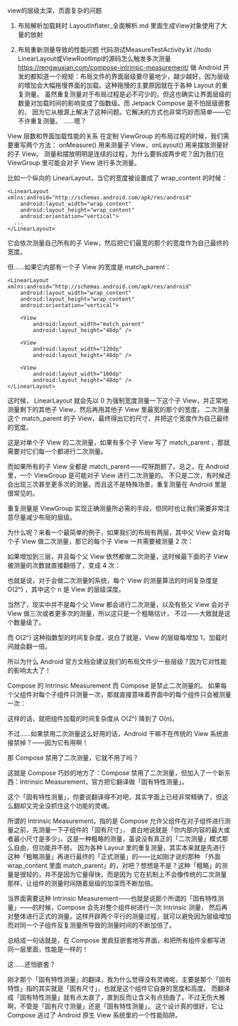 
view的层级太深，页面复杂的问题
1. 布局解析加载耗时 
    LayoutInflater_全面解析.md  里面生成View对象使用了大量的放射

2. 布局重新测量导致的性能问题    代码测试MeasureTestActivity.kt   //todo LinearLayout或ViewRootImpl的源码怎么触发多次测量
https://rengwuxian.com/compose-intrinsic-measurement/
   做 Android 开发的都知道一个规矩：布局文件的界面层级要尽量地少，越少越好，因为层级的增加会大幅拖慢界面的加载。这种拖慢的主要原因就在于各种 Layout 的重复测量。
   虽然重复测量对于布局过程是必不可少的，但这也确实让界面层级的数量对加载时间的影响变成了指数级。而 Jetpack Compose 是不怕层级嵌套的，
   因为它从根源上解决了这种问题。它解决的方式也非常巧妙而简单——它不许重复测量。
……嗯？

View 层数和界面加载性能的关系
在定制 ViewGroup 的布局过程的时候，我们需要重写两个方法： onMeasure() 用来测量子 View，onLayout() 用来摆放测量好的子 View。
  测量和摆放明明是连续的过程，为什么要拆成两步呢？因为我们在 ViewGroup 里可能会对子 View 进行多次测量。

比如一个纵向的 LinearLayout，当它的宽度被设置成了 wrap_content 的时候：
```
<LinearLayout xmlns:android="http://schemas.android.com/apk/res/android"
    android:layout_width="wrap_content"
    android:layout_height="wrap_content"
    android:orientation="vertical">
  ...
</LinearLayout>
```
它会依次测量自己所有的子 View，然后把它们最宽的那个的宽度作为自己最终的宽度。

但……如果它内部有一个子 View 的宽度是 match_parent：
```
<LinearLayout xmlns:android="http://schemas.android.com/apk/res/android"
    android:layout_width="wrap_content"
    android:layout_height="wrap_content"
    android:orientation="vertical">

    <View
        android:layout_width="match_parent"
        android:layout_height="48dp" />

    <View
        android:layout_width="120dp"
        android:layout_height="48dp" />

    <View
        android:layout_width="160dp"
        android:layout_height="48dp" />
</LinearLayout>
```
这时候， LinearLayout 就会先以 0 为强制宽度测量一下这个子 View，并正常地测量剩下的其他子 View，然后再用其他子 View 里最宽的那个的宽度，
  二次测量这个 match_parent 的子 View，最终得出它的尺寸，并把这个宽度作为自己最终的宽度。

这是对单个子 View 的二次测量，如果有多个子 View 写了 match_parent ，那就需要对它们每一个都进行二次测量。

而如果所有的子 View 全都是 match_parent——哎呀跑题了。总之，在 Android 里，一个 ViewGroup 是可能对子 View 进行二次测量的。
  不只是二次，有时候还会出现三次甚至更多次的测量。而且这不是特殊场景，重复测量在 Android 里是很常见的。

重复测量是 ViewGroup 实现正确测量所必需的手段，但同时也让我们需要非常注意尽量减少布局的层级。

为什么呢？来看一个最简单的例子，如果我们的布局有两层，其中父 View 会对每个子 View 做二次测量，那它的每个子 View 一共需要被测量 2 次：

如果增加到三层，并且每个父 View 依然都做二次测量，这时候最下面的子 View 被测量的次数就直接翻倍了，变成 4 次：

也就是说，对于会做二次测量的系统，每个 View 的测量算法的时间复杂度是 O(2ⁿ) ，其中这个 n 是 View 的层级深度。

当然了，现实中并不是每个父 View 都会进行二次测量，以及有些父 View 会对子 View 做三次或者更多次的测量，所以这只是一个粗略估计，
   不过——大致就是这个数量级了。

而 O(2ⁿ) 这种指数型的时间复杂度，说白了就是，View 的层级每增加 1，加载时间就会翻一倍。

所以为什么 Android 官方文档会建议我们的布局文件少一些层级？因为它对性能的影响太大了！



Compose 的 Intrinsic Measurement
而 Compose 是禁止二次测量的。
如果每个父组件对每个子组件只测量一次，那就直接意味着界面中的每个组件只会被测量一次：

这样的话，就把组件加载的时间复杂度从 O(2ⁿ) 降到了 O(n)。

不过……如果禁用二次测量这么好用的话，Android 干嘛不在传统的 View 系统直接禁掉？——因为它有用啊！

那 Compose 禁用了二次测量，它就不用了吗？

这就是 Compose 巧妙的地方了：Compose 禁用了二次测量，但加入了一个新东西：Intrinsic Measurement，官方把它翻译做「固有特性测量」。

这个「固有特性测量」，你要说翻译得不对吧，其实字面上已经非常精确了，但这么翻却又完全没抓住这个功能的灵魂。

所谓的 Intrinsic Measurement，指的是 Compose 允许父组件在对子组件进行测量之前，先测量一下子组件的「固有尺寸」，
   直白地说就是「你内部内容的最大或者最小尺寸是多少」。这是一种粗略的测量，虽说没有真正的「二次测量」模式那么自由，但功能并不弱，
   因为各种 Layout 里的重复测量，其实本来就是先进行这种「粗略测量」再进行最终的「正式测量」的——比如刚才说的那种
  「外面 wrap_content 里面 match_parent」的，对吧？想想是不是？这种「粗略」的测量是很轻的，并不是因为它量得快，而是因为
  它在机制上不会像传统的二次测量那样，让组件的测量时间随着层级的加深而不断加倍。

当界面需要这种 Intrinsic Measurement——也就是说那个所谓的「固有特性测量」——的时候，Compose 会先对整个组件树进行一次 Intrinsic 测量，
  然后再对整体进行正式的测量。这样开辟两个平行的测量过程，就可以避免因为层级增加而对同一个子组件反复测量所导致的测量时间的不断加倍了。

总结成一句话就是，在 Compose 里疯狂嵌套地写界面，和把所有组件全都写进同一层里面，性能是一样的！

这……还怕嵌套？

刚才那个「固有特性测量」的翻译，我为什么觉得没有灵魂呢，主要是那个「固有特性」指的其实就是「固有尺寸」，也就是这个组件它自身的宽度和高度。
  而翻译成「固有特性测量」就有点太直了，直到反而让含义有点扭曲了。不过无伤大雅啊，不管是「固有尺寸测量」还是「固有特性测量」，
  这个设计真的很好，它让 Compose 逃过了 Android 原生 View 系统里的一个性能陷阱。